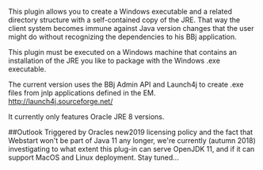 This plugin allows you to create a Windows executable and a related directory structure with a self-contained copy of the JRE. That way the client system becomes immune against Java version changes that the user might do without recognizing the dependencies to his BBj application.

This plugin must be executed on a Windows machine that contains an installation of the JRE you like to package with the Windows .exe executable. 

The current version  uses the BBj Admin API and Launch4j to create .exe files from jnlp applications defined in the EM. 
http://launch4j.sourceforge.net/

It currently only features Oracle JRE 8 versions. 

##Outlook
Triggered by Oracles new2019  licensing policy and the fact that Webstart won't be part of Java 11 any longer, we're currently (autumn 2018) investigating to what extent this plug-in can serve OpenJDK 11, and if it can support MacOS and Linux deployment. Stay tuned...


